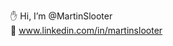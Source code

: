 ✋ Hi, I’m @MartinSlooter<br/>
📃 www.linkedin.com/in/martinslooter

<!---
- 👋 Hi, I’m @MartinSlooter ...
- 👀 I’m interested in ...
- 🌱 I’m currently learning ...
- 💞️ I’m looking to collaborate on ...
- 📫 How to reach me ...


MartinSlooter/MartinSlooter is a ✨ special ✨ repository because its `README.md` (this file) appears on your GitHub profile.
You can click the Preview link to take a look at your changes.
--->
